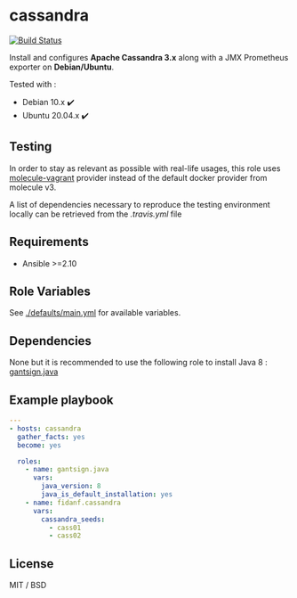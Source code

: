 cassandra
=========

[![Build Status](https://travis-ci.com/fidanf/ansible-role-cassandra.svg?branch=master)](https://travis-ci.com/fidanf/ansible-role-cassandra)

Install and configures **Apache Cassandra 3.x** along with a JMX Prometheus exporter on **Debian/Ubuntu**.

Tested with :
- Debian 10.x :heavy_check_mark:
- Ubuntu 20.04.x :heavy_check_mark:

Testing
-------

In order to stay as relevant as possible with real-life usages, this role uses [molecule-vagrant](https://github.com/ansible-community/molecule-vagrant) provider instead of the default docker provider from molecule v3.

A list of dependencies necessary to reproduce the testing environment locally can be retrieved from the *.travis.yml* file

Requirements
------------

- Ansible >=2.10

Role Variables
--------------

See [./defaults/main.yml](./defaults/main.yml) for available variables.

Dependencies
------------

None but it is recommended to use the following role to install Java 8 : [gantsign.java](https://github.com/gantsign/ansible-role-java)

Example playbook
----------------

```yaml
---
- hosts: cassandra
  gather_facts: yes
  become: yes

  roles:
    - name: gantsign.java
      vars:
        java_version: 8
        java_is_default_installation: yes
    - name: fidanf.cassandra
      vars:
        cassandra_seeds: 
          - cass01
          - cass02

```

License
-------

MIT / BSD

